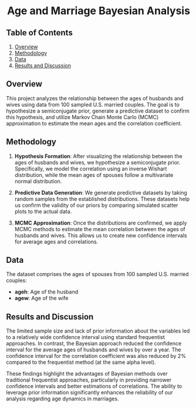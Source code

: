 # <div align="center">**Age and Marriage Bayesian Analysis**</div>

## Table of Contents
1. [Overview](#overview)
2. [Methodology](#methodology)
3. [Data](#data)
4. [Results and Discussion](#results-and-discussion)

## Overview
This project analyzes the relationship between the ages of husbands and wives using data from 100 sampled U.S. married couples. The goal is to hypothesize a semiconjugate prior, generate a predictive dataset to confirm this hypothesis, and utilize Markov Chain Monte Carlo (MCMC) approximation to estimate the mean ages and the correlation coefficient.

## Methodology
1. **Hypothesis Formation**: After visualizing the relationship between the ages of husbands and wives, we hypothesize a semiconjugate prior. Specifically, we model the correlation using an inverse Wishart distribution, while the mean ages of spouses follow a multivariate normal distribution.

2. **Predictive Data Generation**: We generate predictive datasets by taking random samples from the established distributions. These datasets help us confirm the validity of our priors by comparing simulated scatter plots to the actual data.

3. **MCMC Approximation**: Once the distributions are confirmed, we apply MCMC methods to estimate the mean correlation between the ages of husbands and wives. This allows us to create new confidence intervals for average ages and correlations.

## Data
The dataset comprises the ages of spouses from 100 sampled U.S. married couples:
- **ageh**: Age of the husband
- **agew**: Age of the wife

## Results and Discussion
The limited sample size and lack of prior information about the variables led to a relatively wide confidence interval using standard frequentist approaches. In contrast, the Bayesian approach reduced the confidence interval for the average ages of husbands and wives by over a year. The confidence interval for the correlation coefficient was also reduced by 2% compared to the frequentist method (at the same alpha level).

These findings highlight the advantages of Bayesian methods over traditional frequentist approaches, particularly in providing narrower confidence intervals and better estimations of correlations. The ability to leverage prior information significantly enhances the reliability of our analysis regarding age dynamics in marriages.
